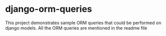 # django-orm-queries
This project demonstrates sample ORM queries that could be performed on django models. All the ORM queries are mentioned in the readme file
